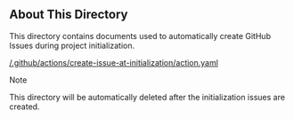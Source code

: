## About This Directory

This directory contains documents used to automatically create GitHub Issues during project initialization.

[/.github/actions/create-issue-at-initialization/action.yaml](/.github/actions/create-issue-at-initialization/action.yaml)

> [!NOTE]
> This directory will be automatically deleted after the initialization issues are created.
